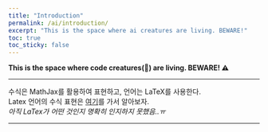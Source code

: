 ```yaml
---
title: "Introduction"
permalink: /ai/introduction/
excerpt: "This is the space where ai creatures are living. BEWARE!"
toc: true
toc_sticky: false
---
```



**This is the space where code creatures(:monkey:) are living. BEWARE! :warning:**


---

수식은 MathJax를 활용하여 표현하고, 언어는 LaTeX를 사용한다.<br>
Latex 언어의 수식 표현은 [여기](https://www.codecogs.com/latex/eqneditor.php)를 가서 알아보자.<br>
*아직 LaTex가 어떤 것인지 명확히 인지하지 못했음..ㅠ*<br>

---

